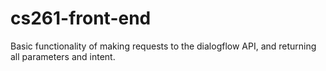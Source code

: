 # cs261-front-end

Basic functionality of making requests to the dialogflow API, and returning all parameters and intent.
